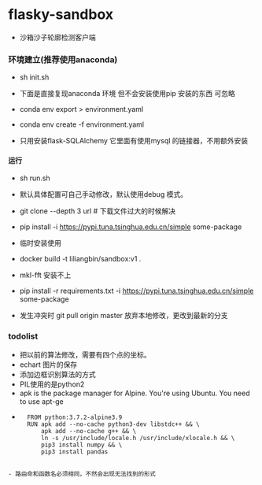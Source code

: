# flasky-sandbox
- 沙箱沙子轮廓检测客户端

### 环境建立(推荐使用anaconda)
- sh init.sh  


- 下面是直接复现anaconda 环境 但不会安装使用pip 安装的东西 可忽略  
- conda env export > environment.yaml
- conda env create -f environment.yaml

- 只用安装flask-SQLAlchemy  它里面有使用mysql 的链接器，不用额外安装
#### 运行
- sh run.sh
- 默认具体配置可自己手动修改，默认使用debug 模式。
- git clone --depth 3   url  # 下载文件过大的时候解决
- pip install -i https://pypi.tuna.tsinghua.edu.cn/simple some-package 
- 临时安装使用

-  docker build -t liliangbin/sandbox:v1 .
- mkl-fft  安装不上
- pip install -r requirements.txt -i https://pypi.tuna.tsinghua.edu.cn/simple some-package
- 发生冲突时  git pull origin master  放弃本地修改，更改到最新的分支
### todolist 
- 把以前的算法修改，需要有四个点的坐标。
- echart 图片的保存
- 添加边框识别算法的方式
- PIL使用的是python2 
- apk is the package manager for Alpine. You're using Ubuntu. You need to use apt-ge
- ```shell
    FROM python:3.7.2-alpine3.9
    RUN apk add --no-cache python3-dev libstdc++ && \
        apk add --no-cache g++ && \
        ln -s /usr/include/locale.h /usr/include/xlocale.h && \
        pip3 install numpy && \
        pip3 install pandas
```

- 路由命和函数名必须相同，不然会出现无法找到的形式